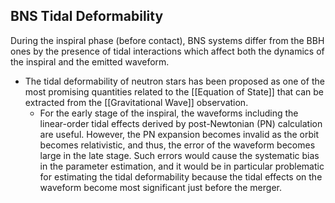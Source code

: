 ## BNS Tidal Deformability

During the inspiral phase (before contact), BNS systems differ from the BBH ones by the presence of tidal interactions which affect both the dynamics of the inspiral and the emitted waveform.

- The tidal deformability of neutron stars has been proposed as one of the most promising quantities related to the [[Equation of State]] that can be extracted from the [[Gravitational Wave]] observation.
	- For the early stage of the inspiral, the waveforms including the linear-order tidal effects derived by post-Newtonian (PN) calculation are useful. However, the PN expansion becomes invalid as the orbit becomes relativistic, and thus, the error of the waveform becomes large in the late stage. Such errors would cause the systematic bias in the parameter estimation, and it would be in particular problematic for estimating the tidal deformability because the tidal effects on the waveform become most significant just before the merger.